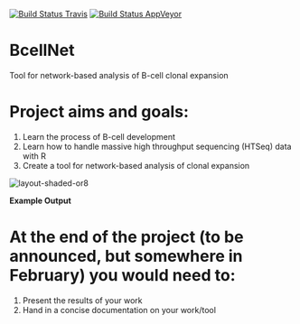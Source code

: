 [![Build Status Travis](https://travis-ci.org/snaketron/BcellNet.svg?branch=build-system)](https://travis-ci.org/snaketron/BcellNet)
[![Build Status AppVeyor](https://ci.appveyor.com/api/projects/status/1uqh4xdpgeicpahp?svg=true)](https://ci.appveyor.com/project/thatsIch/bcellnet)

# BcellNet
Tool for network-based analysis of B-cell clonal expansion


# Project aims and goals:
1. Learn the process of B-cell development
2. Learn how to handle massive high throughput sequencing (HTSeq) data with R
3. Create a tool for network-based analysis of clonal expansion

![layout-shaded-or8](https://cloud.githubusercontent.com/assets/2210496/22018334/9deab5b2-dcae-11e6-8cc0-c37164d598c0.png)

**Example Output**

# At the end of the project (to be announced, but somewhere in February) you would need to:
1. Present the results of your work
2. Hand in a concise documentation on your work/tool

